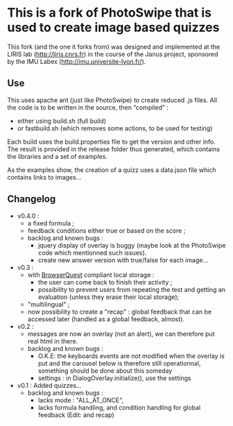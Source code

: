 This is a fork of PhotoSwipe that is used to create image based quizzes
=======================================================================

This fork (and the one it forks from) was designed and implemented at the LIRIS lab (http://liris.cnrs.fr) in the course of the Janus project, sponsored by the IMU Labex (http://imu.universite-lyon.fr/).

Use
---
This uses apache ant (just like PhotoSwipe) to create reduced .js files. All the code is to be written in the source, then “compiled” :
* either using build.sh (full build)
* or fastbuild.sh (which removes some actions, to be used for testing)

Each build uses the build.properties file to get the version and other info. The result is provided in the release folder thus generated, which contains the libraries and a set of examples.

As the examples show, the creation of a quizz uses a data.json file which contains links to images…

Changelog
---------
* v0.4.0 :
	* a fixed formula ;
	* feedback conditions either true or based on the score ;
	* backlog and known bugs :
		* jquery display of overlay is buggy (maybe look at the PhotoSwipe code which mentionned such issues).
		* create new answer version with true/false for each image…
* v0.3 :
	* with [BrowserQuest](https://github.com/lzbk/BrowserQuest) compliant local storage :
		* the user can come back to finish their activity ;
		* possibility to prevent users from repeating the test and getting an evaluation (unless they erase their local storage);
	* "multilingual" ;
	* now possibility to create a "recap" : global feedback that can be accessed later (handled as a global feedback, almost).
* v0.2 : 
	* messages are now an overlay (not an alert), we can therefore put real html in there.
	* backlog and known bugs :
		* O.K.E: the keyboards events are not modified when the overlay is put and the carousel below is therefore still operationnal, something should be done about this someday
		* settings : in DialogOverlay.initialize(), use the settings
* v0.1 : Added quizzes…
	* backlog and known bugs :
		* lacks mode : "ALL_AT_ONCE",
		* lacks formula handling, and condition handling for global feedback (Edit: and recap)

